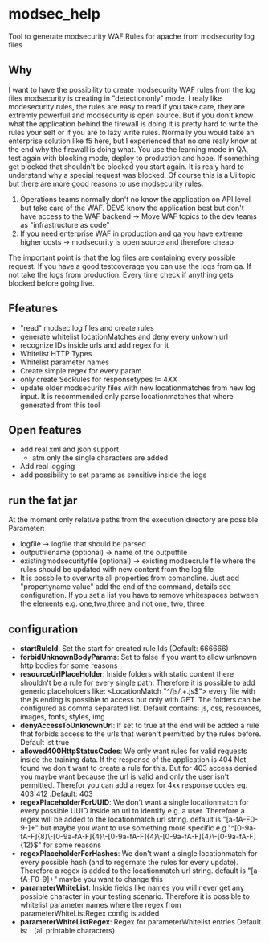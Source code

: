 # modsec_help
Tool to generate modsecurity WAF Rules for apache from modsecurity log files

## Why

I want to have the possibility to create modsecurity WAF rules from the log files modsecurity is creating in "detectiononly" mode. I realy like modesecurity rules, the rules are easy to read if you take care, they are extremly powerfull and modsecurity is open source. But if you don't know what the application behind the firewall is doing it is pretty hard to write the rules your self or if you are to lazy write rules. Normally you would take an enterprise solution like f5 here, but I experienced that no one realy know at the end why the firewall is doing what. You use the learning mode in QA, test again with blocking mode, deploy to production and hope. If something get blocked that shouldn't be blocked you start again. It is realy hard to understand why a special request was blocked. Of course this is a Ui topic but there are more good reasons to use modsecurity rules.

1. Operations teams normally don't no know the application on API level but take care of the WAF. DEVS know the application best but don't have access to the WAF backend -> Move WAF topics to the dev teams as "infrastructure as code" 
2. If you need enterprise WAF in production and qa you have extreme higher costs -> modsecurity is open source and therefore cheap 

The important point is that the log files are containing every possible request. If you have a good testcoverage you can use the logs from qa. If not take the logs from production. Every time check if anything gets blocked before going live.


## Ffeatures

- "read" modsec log files and create rules
- generate whitelist locationMatches and deny every unkown url
- recognize IDs inside urls and add regex for it
- Whitelist HTTP Types
- Whitelist parameter names
- Create simple regex for every param
- only create SecRules for responsetypes != 4XX
- update older modsecurity files with new locationmatches from new log input. It is recommended only parse locationmatches that where generated from this tool


## Open features

- add real xml and json support
	- atm only the single characters are added
- Add real logging
- add possibility to set params as sensitive inside the logs
 

## run the fat jar

 At the moment only relative paths from the execution directory are possible
Parameter:
- logfile -> logfile that should be parsed
- outputfilename (optional) -> name of the outputfile 
- existingmodsecurityfile (optional)  -> existing modsecrule file where the rules should be updated with new content from the log file
- It is possbile to overwrite all properties from comandline. Just add "propertyname value" add the end of the command, details see configuration. If you set a list you have to remove whitespaces between the elements e.g. one,two,three and not one, two, three


## configuration

-   **startRuleId**: Set the start for created rule Ids (Default: 666666)
- **forbidUnknownBodyParams**: Set to false if you want to allow unknown http bodies for some reasons
- **resourceUrlPlaceHolder**: Inside folders with static content there shouldn't be a rule for every single path. Therefore it is possible to add generic placeholders like: <LocationMatch "^/js/.+\.js$"> every file with the js ending is possible to access but only with GET. The folders can be configured as comma separated list. Default contains: js, css, resources, images, fonts, styles, img
- **denyAccessToUnknownUrl**: If set to true at the end will be added a rule that forbids access to the urls that weren't permitted by the rules before. Default ist true
- **allowed400HttpStatusCodes**: We only want rules for valid requests inside the training data. If the response of the application is 404 Not found we don't want to create a rule for this. But for 403 access denied you maybe want because the url is valid and only the user isn't permitted. Therefor you can add a regex for 4xx response codes eg. 403|412 .Default: 403 
- **regexPlaceholderForUUID**: We don't want a single locationmatch for every possible UUID inside an url to identify e.g. a user. Therefore a regex will be added to the locationmatch url string. default is "[a-fA-F0-9\-]+" but maybe you  want to use something more specific e.g."^[0-9a-fA-F]{8}\\-[0-9a-fA-F]{4}\\-[0-9a-fA-F]{4}\\-[0-9a-fA-F]{4}\\-[0-9a-fA-F]{12}$" for some reasons
- **regexPlaceholderForHashes**: We don't want a single locationmatch for every possible hash (and to regernate the rules for every update). Therefore a regex is added to the locationmatch url string. default is  "[a-fA-F0-9]+" maybe you want to change this
- **parameterWhiteList**: Inside fields like names you will never get any possible character in your testing scenario. Therefore it is possible to whitelist parameter names where the regex from parameterWhiteListRegex config is added
- **parameterWhiteListRegex**: Regex for parameterWhitelist entries Default is: . (all printable characters)


